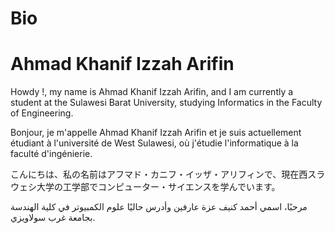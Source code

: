 # Bio
# Ahmad Khanif Izzah Arifin
Howdy !, my name is Ahmad Khanif Izzah Arifin, and I am currently a student at the Sulawesi Barat University, studying Informatics in the Faculty of Engineering.

Bonjour, je m'appelle Ahmad Khanif Izzah Arifin et je suis actuellement étudiant à l'université de West Sulawesi, où j'étudie l'informatique à la faculté d'ingénierie.

こんにちは、私の名前はアフマド・カニフ・イッザ・アリフィンで、現在西スラウェシ大学の工学部でコンピューター・サイエンスを学んでいます。

مرحبًا، اسمي أحمد كنيف عزة عارفين وأدرس حاليًا علوم الكمبيوتر في كلية الهندسة بجامعة غرب سولاويزي.
